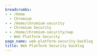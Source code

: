 ```yaml
---
breadcrumbs:
- - /Home
  - Chromium
- - /Home/chromium-security
  - Chromium Security
- - /Home/chromium-security/owp
  - Web Platform Security
page_name: web-platform-security-backlog
title: Web Platform Security backlog
---
```

